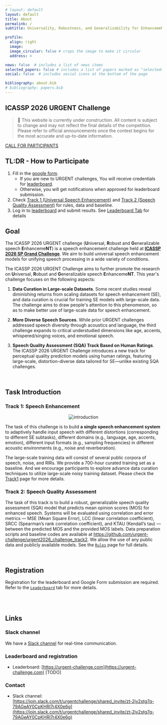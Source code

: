 ```yaml
---
# layout: default
layout: default
title: About
permalink: /
subtitle: Universality, Robustness, and Generalizability for EnhancemeNT

profile:
  align: right
  image: 
  image_circular: false # crops the image to make it circular
  address: >

news: false  # includes a list of news items
selected_papers: false # includes a list of papers marked as "selected={true}"
social: false  # includes social icons at the bottom of the page

bibliography: about.bib
# bibliography: papers.bib
---
```



## ICASSP 2026 URGENT Challenge

> 🚧 This website is currently under construction. All content is subject to change and may not reflect the final details of the competition. Please refer to official announcements once the contest begins for the most accurate and up-to-date information.

[CALL FOR PARTICIPANTS](/urgent2026/assets/pdf/call_for_participants.pdf)

## TL:DR - How to Participate

1. Fill in the [google form](https://forms.gle/1GZHQprsB8CgdXc88). 
    * If you are new to URGENT challenges, You will receive credentials for [leaderboard](https://urgent-challenge.com).
    * Otherwise, you will get notifications when approved for leaderboard submission.
2. Check [Track 1 (Universal Speech Enhancement)](/urgent2026/track1) and [Track 2 (Speech Quality Assessment)](/urgent2026/track2) for rules, data and baseline.
3. Log in to [leaderboard](https://urgent-challenge.com) and submit results. See [Leaderboard Tab](/urgent2026/leaderboard) for details


## Goal

The ICASSP 2026 URGENT challenge (**U**niversal, **R**obust and **G**eneralizable speech **E**nhanceme**NT**) is a speech enhancement challenge held at [**ICASSP 2026 SP Grand Challenge**](https://2026.ieeeicassp.org/call-for-sp-grand-challenge-proposals/). We aim to build universal speech enhancement models for unifying speech processing in a wide variety of conditions.


<!-- ## Contents

- [ICASSP 2026 URGENT Challenge](#icassp-2026-urgent-challenge)
- [Contents](#contents)
- [Goal](#goal)
- [Task Introduction](#task-introduction)
  - [Track 1: Speech Enhancement](#track-1-speech-enhancement)
  - [Track 2: Speech Quality Assessment](#track-2-speech-quality-assessment)
- [Registration](#registration)
- [Paper submission](#paper-submission)
- [Slack channel](#slack-channel)
- [Links](#links)
  - [Data](#data)
  - [Baseline and Pre-training Models](#baseline-and-pre-training-models)
  - [Leaderboard and registration](#leaderboard-and-registration)
  - [Contact](#contact)
- [Motivation](#motivation) -->




The ICASSP 2026 URGENT Challenge aims to further promote the research on **U**niversal, **R**obust and **G**eneralizable speech **E**nhanceme**NT**. 
This year's challenge focuses on the following aspects:

1. **Data Curation in Large-scale Datasets**. Some recent studies reveal diminishing returns from scaling datasets for speech enhancement (SE)<d-cite key="zhangPerformancePlateausComprehensive2024,gonzalezEffectTrainingDataset2024a,koheiurgent2025"/>, and data curation is crucial for training SE models with large-scale data<d-cite key="liLessMoreData2025"/>. The challenge aims to draw people's attention to this phenomenon, so as to make better use of large-scale data for speech enhancement.

2. **More Diverse Speech Sources**. While prior URGENT challenges addressed speech diversity through acoustics and language, the third challenge expands to critical understudied dimensions like age, accents, whispered/singing voices, and emotional speech.

3. **Speech Quality Assessment (SQA) Track Based on Human Ratings**. The ICASSP 2026 URGENT Challenge introduces a new track for perceptual quality prediction models using human ratings, featuring large-scale, distortion-diverse data tailored for SE—unlike existing SQA challenges.

<br>

## Task Introduction

### Track 1: Speech Enhancement


<div style="text-align: center;">
    <img alt="introduction" src="/urgent2026/assets/img/track1.png" style="max-width: 95%;" />
</div>

The task of this challenge is to build **a single speech enhancement system** to adaptively handle input speech with different distortions (corresponding to different SE subtasks), different domains (e.g., language, age, accents, emotion), different input formats (e.g., sampling frequencies) in different acoustic environments (e.g., noise and reverberation).

The large-scale training data will consist of several public corpora of speech, noise, and RIRs. 
We provide a 700-hour curated training set as a baseline. 
And we encourage participants to explore advance data curation techniques to utilize large-scale noisy training dataset.
Please check the [Track1](/urgent2026/track1) page for more details.




### Track 2: Speech Quality Assessment

The task of this track is to build a robust, generalizable speech quality assessment (SQA) model that predicts mean opinion scores (MOS) for enhanced speech. Systems will be evaluated using correlation and error metrics — MSE (Mean Square Error), LCC (linear correlation coefficient), SRCC (Spearman’s rank correlation coefficient), and KTAU (Kendall’s tau) — between the predicted MOS and the provided MOS labels. Data preparation scripts and baseline codes are available at https://github.com/urgent-challenge/urgent2026_challenge_track2. We allow the use of any public data and publicly available models. See the [`Rules`](/urgent2026/rules/) page for full details.

<br>

## Registration
Registration for the leaderboard and Google Form submission are required.
Refer to the [`Leaderboard`](/urgent2026/leaderboard) tab for more details.

<br>




<br>

## Links

### Slack channel
We have a [Slack channel](https://join.slack.com/t/urgentchallenge/shared_invite/zt-2jy2stg7q-79AGeAY0CpKHRl7r4X0e6g) for real-time communication.

### Leaderboard and registration

- Leaderboard: [https://urgent-challenge.com](https://urgent-challenge.com) [TODO]

### Contact

- Slack channel: [https://join.slack.com/t/urgentchallenge/shared_invite/zt-2jy2stg7q-79AGeAY0CpKHRl7r4X0e6g](https://join.slack.com/t/urgentchallenge/shared_invite/zt-2jy2stg7q-79AGeAY0CpKHRl7r4X0e6g)

<br>


<!-- 
## Motivation


Building on the success of the URGENT Challenge series, we propose the third URGENT Challenge at ICASSP 2026 to advance research in **U**niversality, **R**obustness, and **G**eneralizability for Speech Enhanceme**NT**.
The proposal for the third URGENT Challenge continues the momentum established by its predecessors. The first URGENT Challenge at NeurIPS 2024<d-cite key="zhangURGENTChallengeUniversality2024,zhang2025lessons"/> pioneered large-scale evaluation under diverse conditions, addressing variable sampling rates, multiple distortions, and comprehensive metrics; The second URGENT Challenge at Interspeech 2025<d-cite key="koheiurgent2025"/> significantly expanded the scope, incorporating more complex distortion types, multilingual speech data, and large-scale training resources (up to 60k hours). For the upcoming ICASSP 2026 URGENT Challenge, we introduce the following significant advances in speech enhancement (SE):

 1. **Data Curation in Large-scale Datasets**. Deep learning has become the predominant paradigm in SE<d-cite key="wangSupervisedSpeechSeparation2018a"/>, and its data-driven foundation relies on an implicit scaling hypothesis: expanding dataset volume should consistently improve performance. However, recent studies<d-cite key="zhangPerformancePlateausComprehensive2024,gonzalezEffectTrainingDataset2024a,koheiurgent2025"/>, including the [Interspeech 2025 URGENT Challenge](https://urgent-challenge.github.io/urgent2025/)<d-cite key="koheiurgent2025"/>, reveal a diminishing return that simply expanding the data scale cannot effectively improve the capabilities of SE models. Through a detailed analysis of the URGENT 2025 datasets, our recent work<d-cite key="liLessMoreData2025"/> has found that data curation is crucial for training SE models with large-scale data. Models trained on a strategy-curated subset of 700 hours are found to outperform models trained on the 2,500-hour full dataset thanks to higher data quality. Building on this insight, we hope that it will encourage participants in the third URGENT Challenge to explore more effective data curation strategies for larger datasets, ultimately allowing training of more powerful SE models in larger-scale datasets.

2. **More Diverse Speech Sources**. Conventional speech enhancement algorithms focus predominantly on several SE benchmark datasets, overlooking the rich diversity of speech sources encountered in real-world scenarios. 
Prior URGENT challenges addressed diversity through variable sampling rates, distortions, and recording environments (NeurIPS 2024), and further expanded to multilingual speech (Interspeech 2025).
The third URGENT Challenge will significantly broaden speech source diversity by incorporating critical yet understudied dimensions, including age diversity, accents, non-native pronunciations, whispered speech, singing voices, emotional speech, etc.

3. **Speech Quality Assessment (SQA) Track Based on Human Ratings**. In addition to promoting better SE systems, the ICASSP 2026 URGENT Challenge  introduces a new challenge track focused on building and evaluating perceptual quality prediction models. This track is motivated by the growing demand for automatic mean opinion score (MOS) prediction methods in the absence of ground-truth references, leveraging the extensive set of human ratings collected in prior challenges. Compared to existing SQA challenges such as VoiceMOS Challenge series and CHiME-7 UDASE Challenge, it features large-scale data with diverse distortions tailored for speech enhancement.


By incorporating these advancements, the ICASSP 2026 URGENT Challenge continues to **bridge the gap between academic research and practical applications**, ensuring that SE models not only perform well in controlled settings but also deliver robust and generalizable performance in the complex and dynamic conditions encountered in everyday use.

-->

<!-- Similar issues can also be observed in other speech tasks such as automatic speech recognition (ASR), speech translation (ST), speaker verification (SV), and spoken language understanding (SLU).
Among them, speech enhancement is particularly vulnerable to mismatches since it is heavily reliant on paired clean/noisy speech data to achieve strong performance. Unsupervised speech enhancement that does not require groundtruth clean speech has been proposed to address this issue, but often merely brings benefit in a final finetuning stage<d-cite key="Employing-Xu2024"/>. Therefore, we focus on speech enhancement in this challenge to address the aforementioned problems. -->

<!-- Be sure to list "URGENT Challenge: Universality, Robustness, and Generalizability for EnhancemeNT" as your paper subject area when making a submission. -->

